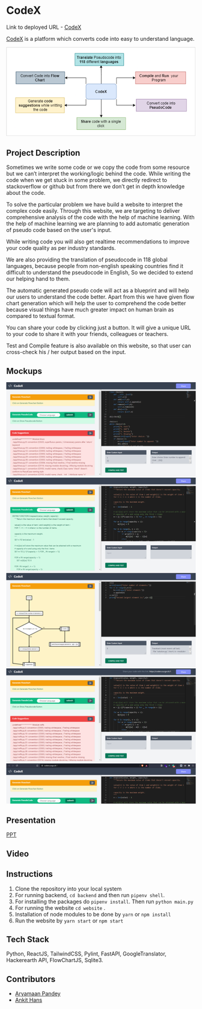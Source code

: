 # CodeX

Link to deployed URL - [CodeX](http://coderx.surge.sh)

[CodeX](http://coderx.surge.sh) is a platform which converts code into easy to understand language.

![codeX architecture](mockups/codex_architecture.png)

## Project Description

Sometimes we write some code or we copy the code from some resource but we can’t interpret the working/logic behind the code. While writing the code when we get stuck in some problem, we directly redirect to stackoverflow or github but from there we don’t get in depth knowledge about the code.

To solve the particular problem we have build a website to interpret the complex code easily. Through this website, we are targeting to deliver comprehensive analysis of the code with the help of machine learning. With the help of machine learning we are planning to add automatic generation of pseudo code based on the user's input.

While writing code you will also get realtime recommendations to improve your code quality as per industry standards.

We are also providing the translation of pseudocode in 118 global languages, because people from non-english speaking countries find it difficult to understand the pseudocode in English, So we decided to extend our helping hand to them.

The automatic generated pseudo code will act as a blueprint and will help our users to understand the code better. Apart from this we have given flow chart generation which will help the user to comprehend the code better because visual things have much greater impact on human brain as compared to textual format.

You can share your code by clicking just a button. It will give a unique URL to your code to share it with your friends, colleagues or teachers.

Test and Compile feature is also available on this website, so that user can cross-check his / her output based on the input.

## Mockups

![ss1](mockups/ss1.png)
![ss1](mockups/ss3.png)
![ss1](mockups/ss4.png)
![ss1](mockups/ss5.png)
![ss1](mockups/ss6.png)

## Presentation
[PPT](https://docs.google.com/presentation/d/1R767ack-2fZx-W1FVFHRi0XrrJph0PCmLfz5FjJ0Zzk/edit?usp=sharing)

## Video

## Instructions

1. Clone the repository into your local system
2. For running backend, `cd backend` and then run `pipenv shell`.
3. For installing the packages do `pipenv install`. Then run `python main.py`
4. For running the website `cd website` .
5. Installation of node modules to be done by `yarn` or `npm install`
6. Run the website by `yarn start` or `npm start`

## Tech Stack

Python, ReactJS, TailwindCSS, Pylint, FastAPI, GoogleTranslator, Hackerearth API, FlowChartJS, Sqlite3.

## Contributors

- [Aryamaan Pandey](https://github.com/Aryamaan23)
- [Ankit Hans](https://github.com/ankithans)
